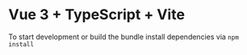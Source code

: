 # Vue 3 + TypeScript + Vite

To start development or build the bundle install dependencies via `npm install`